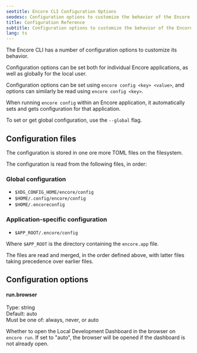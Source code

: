 ```yaml
---
seotitle: Encore CLI Configuration Options
seodesc: Configuration options to customize the behavior of the Encore CLI.
title: Configuration Reference
subtitle: Configuration options to customize the behavior of the Encore CLI.
lang: ts
---
```



The Encore CLI has a number of configuration options to customize its behavior.

Configuration options can be set both for individual Encore applications, as well as
globally for the local user.

Configuration options can be set using `encore config <key> <value>`,
and options can similarly be read using `encore config <key>`.

When running `encore config` within an Encore application, it automatically
sets and gets configuration for that application.

To set or get global configuration, use the `--global` flag.

## Configuration files

The configuration is stored in one ore more TOML files on the filesystem.

The configuration is read from the following files, in order:

### Global configuration
* `$XDG_CONFIG_HOME/encore/config`
* `$HOME/.config/encore/config`
* `$HOME/.encoreconfig`

### Application-specific configuration
* `$APP_ROOT/.encore/config`

Where `$APP_ROOT` is the directory containing the `encore.app` file.

The files are read and merged, in the order defined above, with latter files taking precedence over earlier files.

## Configuration options

#### run.browser
Type: string<br/>
Default: auto<br/>
Must be one of: always, never, or auto

Whether to open the Local Development Dashboard in the browser on `encore run`.
If set to "auto", the browser will be opened if the dashboard is not already open.

